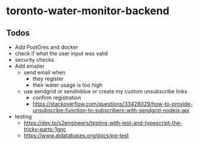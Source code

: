# toronto-water-monitor-backend

## Todos

- Add PostGres and docker
- check if what the user input was valid
- security checks
- Add emailer
  - send email when
    - they register
    - their water usage is too high
  - use sendgrid or sendinblue or create my custom unsubscribe links
    - confirm registration
    - https://stackoverflow.com/questions/33428029/how-to-provide-unsubscribe-function-to-subscribers-with-sendgrid-nodejs-api
- testing
  - https://dev.to/s2engineers/testing-with-jest-and-typescript-the-tricky-parts-1gnc
  - https://www.atdatabases.org/docs/pg-test
